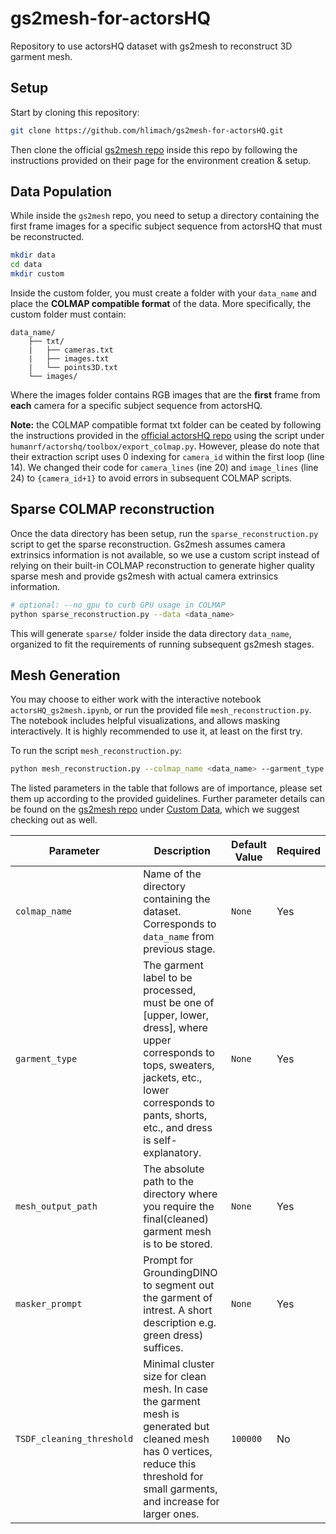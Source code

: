 # gs2mesh-for-actorsHQ
Repository to use actorsHQ dataset with gs2mesh to reconstruct 3D garment mesh.
## Setup
Start by cloning this repository:
```bash
git clone https://github.com/hlimach/gs2mesh-for-actorsHQ.git
```

Then clone the official [gs2mesh repo](https://github.com/yanivw12/gs2mesh/tree/main) inside this repo by following the instructions provided on their page for the environment creation & setup.
## Data Population
While inside the `gs2mesh` repo, you need to setup a directory containing the first frame images for a specific subject sequence from actorsHQ that must be reconstructed. 
```bash
mkdir data
cd data
mkdir custom
```
Inside the custom folder, you must create a folder with your `data_name` and place the **COLMAP compatible format** of the data. More specifically, the custom folder must contain:
```
data_name/
    ├── txt/         
    |   ├── cameras.txt 
    |   ├── images.txt 
    |   └── points3D.txt 
    └── images/
```
Where the images folder contains RGB images that are the **first** frame from **each** camera for a specific subject sequence from actorsHQ. 

**Note:** the COLMAP compatible format txt folder can be ceated by following the instructions provided in the [official actorsHQ repo](https://github.com/synthesiaresearch/humanrf) using the script under `humanrf/actorshq/toolbox/export_colmap.py`. However, please do note that their extraction script uses 0 indexing for `camera_id` within the first loop (line 14). We changed their code for `camera_lines` (ine 20) and `image_lines` (line 24) to `{camera_id+1}` to avoid errors in subsequent COLMAP scripts.

## Sparse COLMAP reconstruction
Once the data directory has been setup, run the `sparse_reconstruction.py` script to get the sparse reconstruction. Gs2mesh assumes camera extrinsics information is not available, so we use a custom script instead of relying on their built-in COLMAP reconstruction to generate higher quality sparse mesh and provide gs2mesh with actual camera extrinsics information.

```bash
# optional: --no_gpu to curb GPU usage in COLMAP
python sparse_reconstruction.py --data <data_name>
```

This will generate `sparse/` folder inside the data directory  `data_name`, organized to fit the requirements of running subsequent gs2mesh stages. 

## Mesh Generation
You may choose to either work with the interactive notebook `actorsHQ_gs2mesh.ipynb`, or run the provided file `mesh_reconstruction.py`.
The notebook includes helpful visualizations, and allows masking interactively. It is highly recommended to use it, at least on the first try.

To run the script `mesh_reconstruction.py`:
```bash
python mesh_reconstruction.py --colmap_name <data_name> --garment_type <gtype> --mesh_output_path <abs_path> --masker_prompt <prompt> --skip_video_extraction --skip_colmap --masker_automask
```

The listed parameters in the table that follows are of importance, please set them up according to the provided guidelines. Further parameter details can be found on the [gs2mesh repo](https://github.com/yanivw12/gs2mesh/tree/main) under [Custom Data](https://github.com/yanivw12/gs2mesh?tab=readme-ov-file#custom-data), which we suggest checking out as well.

| Parameter       | Description                                                                 | Default Value | Required |
|-----------------|-----------------------------------------------------------------------------|---------------|----------|
| `colmap_name`     | Name of the directory containing the dataset. Corresponds to `data_name` from previous stage.                                | `None`        | Yes      |
| `garment_type`     | The garment label to be processed, must be one of [upper, lower, dress], where upper corresponds to tops, sweaters, jackets, etc., lower corresponds to pants, shorts, etc., and dress is self-explanatory.                                   | `None`          | Yes       |
| `mesh_output_path`       | The absolute path to the directory where you require the final(cleaned) garment mesh is to be stored.                                | `None`        | Yes       |
| `masker_prompt`       | Prompt for GroundingDINO to segment out the garment of intrest. A short description e.g. green dress) suffices.                                | `None`        | Yes       |
| `TSDF_cleaning_threshold`    | Minimal cluster size for clean mesh. In case the garment mesh is generated but cleaned mesh has 0 vertices, reduce this threshold for small garments, and increase for larger ones.                                      | `100000`      | No       |
